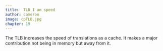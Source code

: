 ```yaml
---
title:  TLB I am speed
author: cameron
image: cpTLB.jpg
chapter: 19
---
```

The TLB increases the speed of translations as a cache. It makes a major contribution not being in memory but away from it.
